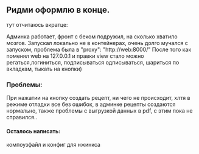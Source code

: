 ## Ридми оформлю в конце.

тут отчитаюсь вкратце:

Админка работает, фронт с беком подружил, на сколько хватило мозгов.
Запускал локально не в контейнерах, очень долго мучался с запуском, проблема была в  "proxy": "http://web:8000/"
После того как поменял web на 127.0.0.1 и правки view стало можно регаться,логиниться, подписываться одписываться,
шариться по вкладкам, тыкать на кнопки)

### Проблемы:
При нажатии на кнопку создать рецепт, ни чего не происходит, хлтя в режиме отладки все без ошибок, в админке рецепты создаются нормально, также проблемы с выгрузкой данных в pdf, с этим пока не справился..

#### Осталось написать:
компоузфайл и конфиг для нжинкса
